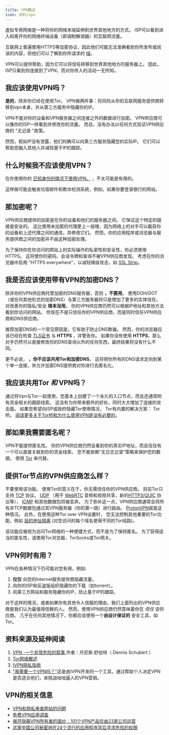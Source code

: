 ```yaml
---
title: VPN概述
icon: 资料/vpn
---
```


虚拟专用网络是一种将你的网络末端延伸到世界其他地方的方式。 ISP可以看到进入和离开你的网络终端设备（即调制解调器）的互联网流量。

互联网上普遍使用HTTPS等加密协议，因此他们可能无法准确看到你所发布或阅读的内容，但他们可以了解到你所请求的 [域](dns-overview.md#why-shouldnt-i-use-encrypted-dns)。

VPN可以提供帮助，因为它可以将信任转移到世界其他地方的服务器上。 因此，ISP只看到你连接到了VPN，而对你传入的活动一无所知。

## 我应该使用VPN吗？

**是的**，除非你已经在使用Tor。 VPN做两件事：将风险从你的互联网服务提供商转移到vpn本身，并从第三方服务中隐藏你的IP。

VPN不能对你的设备和VPN服务器之间连接之外的数据进行加密。 VPN供应商可以像你的ISP一样看到并修改你的流量。 而且，没有办法以任何方式验证VPN供应商的 "无记录 "政策。

然而，假如IP没有泄露，他们的确可以向第三方服务隐藏您的实际IP。 它们可以帮助您融入其他人并减轻基于IP的跟踪。

## 什么时候我不应该使用VPN？

在你使用你的 [已知身份的情况下使用VPN，](common-threats.md#common-misconceptions) ，不太可能是有用的。

这样做可能会触发垃圾邮件和欺诈检测系统，例如，如果你要登录银行的网站。

## 那加密呢？

VPN供应商提供的加密是在你的设备和他们的服务器之间。 它保证这个特定的链接是安全的。 这比使用未加密的代理更上一层楼，因为网络上的对手可以截获你的设备和上述代理之间的通信，并修改它们。 然而，你的应用程序或浏览器与服务提供商之间的加密并不由这种加密处理。

为了保持你在你访问的网站上的实际操作的私密性和安全性，你必须使用HTTPS。 这将使你的密码、会话令牌和查询不被VPN供应商发现。 考虑在你的浏览器中启用 "HTTPS everywhere"，以减轻降级攻击，如 [SSL Strip](https://www.blackhat.com/presentations/bh-dc-09/Marlinspike/BlackHat-DC-09-Marlinspike-Defeating-SSL.pdf)。

## 我是否应该使用带有VPN的加密DNS？

除非你的VPN供应商托管加密的DNS服务器，否则 **，不要用**。 使用DOH/DOT（或任何其他形式的加密DNS）与第三方服务器将只是增加了更多的实体信任，对改善你的隐私/安全 **根本没用**。 你的VPN供应商仍然可以根据IP地址和其他方法看到你访问的网站。 你现在不是只信任你的VPN供应商，而是同时信任VPN供应商和DNS供应商。

推荐加密DNS的一个常见原因是，它有助于防止DNS欺骗。 然而，你的浏览器应该已经在检查 [TLS证书](https://en.wikipedia.org/wiki/Transport_Layer_Security#Digital_certificates) 与 **HTTPS** ，并警告你。 如果你没有使用 **HTTPS**，那么对手仍然可以直接修改你的DNS查询以外的任何东西，最终结果将没有什么不同。

更不必说， **，你不应该共用Tor和加密DNS**。 这将把你所有的DNS请求定向到某个单一连接，并允许加密DNS提供商对你进行去匿名化。

## 我应该共用Tor *和* VPN吗？

通过将Vpn与Tor一起使用，您基本上创建了一个永久的入口节点，而且还通常附有资金相关的跟踪线索。 这没有为你带来额外的好处，同时大大增加了连接的攻击面。 如果您希望向ISP或政府隐藏Tor使用情况， Tor有内置的解决方案： Tor桥。 [阅读更多关于Tor桥和为什么使用VPN是没有必要的](tor-overview.md)。

## 那如果我需要匿名呢？

VPN不能提供匿名性。 你的VPN供应商仍然会看到你的真实IP地址，而且往往有一个可以直接关联到你的资金线索。 您不能依赖“无日志记录”策略来保护您的数据。 使用 [Tor](https://www.torproject.org/) 来代替。

## 提供Tor节点的VPN供应商怎么样？

不要使用该功能。 使用Tor的意义在于，你无需信任你的VPN供应商。 目前Tor只支持 [TCP](https://en.wikipedia.org/wiki/Transmission_Control_Protocol) 协议。 [UDP](https://en.wikipedia.org/wiki/User_Datagram_Protocol) （用于 [WebRTC](https://en.wikipedia.org/wiki/WebRTC) 音频和视频共享，新的[HTTP3/QUIC](https://en.wikipedia.org/wiki/HTTP/3) 协议等）， [ICMP](https://en.wikipedia.org/wiki/Internet_Control_Message_Protocol) 和其他数据包将被丢弃。 为了弥补这一点，VPN供应商通常会将所有非TCP数据包通过其VPN服务器（你的第一跳）进行路由。 [ProtonVPN](https://protonvpn.com/support/tor-vpn/)就是这种情况。 此外，在使用这种Tor over VPN设置时， 您无法控制其他重要的Tor功能，例如 [目的地址隔离](https://www.whonix.org/wiki/Stream_Isolation) (对您访问的每个域名使用不同的Tor线路)。

该功能应被视为访问Tor网络的一种便捷方式，而不是为了保持匿名。 为了获得适当的匿名性，请使用Tor浏览器、TorSocks或Tor网关。

## VPN何时有用？

VPN在各种情况下仍可能对您有用，例如:

1. **仅仅** 向您的Internet服务提供商隐藏流量。
1. 向你的ISP和反盗版组织隐藏你的下载（如torrent）。
1. 向第三方网站和服务隐藏你的IP，防止基于IP的跟踪。

对于这样的情况，或者如果你有其他令人信服的理由，我们上面列出的VPN供应商是我们认为最值得信赖的人。 然而，使用VPN供应商仍然意味着你在 *信任* 该供应商。 几乎在任何其他情况下，你都应该使用一个**由设计保证的** 安全工具，如Tor。

## 资料来源及延伸阅读

1. [VPN -一个非常危险的叙事 ](https://schub.io/blog/2019/04/08/very-precarious-narrative.html)作者：丹尼斯·舒伯特（ Dennis Schubert ）
1. [Tor网络概述](../advanced/tor-overview.md)
1. [IVPN隐私指南](https://www.ivpn.net/privacy-guides)
1. ["我需要一个VPN吗？"](https://www.doineedavpn.com)这是由IVPN开发的一个工具，通过帮助个人决定VPN是否适合他们，来挑战咄咄逼人的VPN营销。

## VPN的相关信息

- [VPN和隐私审查网站的问题](https://blog.privacyguides.org/2019/11/20/the-trouble-with-vpn-and-privacy-review-sites/)
- [免费VPN应用调查](https://www.top10vpn.com/free-vpn-app-investigation/)
- [揭开隐蔽VPN所有者的面纱：101个VPN产品仅由23家公司运营](https://vpnpro.com/blog/hidden-vpn-owners-unveiled-97-vpns-23-companies/)
- [这家中国公司秘密地在24个流行的应用程序背后寻求危险的权限](https://vpnpro.com/blog/chinese-company-secretly-behind-popular-apps-seeking-dangerous-permissions/)
